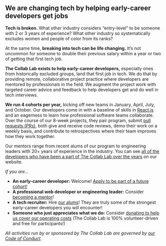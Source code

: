 ## We are changing tech by helping early-career developers get jobs

**Tech is broken.** What other industry considers “entry-level” to be someone with 2 or 3 years of experience?
What other industry so systematically excludes women and people of color from its ranks?

At the same time, **breaking into tech can be life changing.** It’s not uncommon for someone to double their
previous salary within a year or two of getting that first tech job.

**The Collab Lab exists to help early-career developers,** especially ones from historically excluded groups,
land that first job in tech. We do that by providing remote, collaborative project practice where developers
are mentored by professionals in the field. We augment the project work with targeted career advice and
feedback to help developers get and do well in tech interviews.

**We run 4 cohorts per year,** kicking off new teams in January, April, July, and October. Our developers come in
with a baseline of skills in [React.js](https://reactjs.org) and an eagerness to learn how professional software
teams collaborate. Over the course of our 8-week projects, they pair program, submit
[pull requests (PRs)](https://docs.github.com/en/github/collaborating-with-pull-requests/proposing-changes-to-your-work-with-pull-requests/about-pull-requests),
both give and receive code reviews, demo their work on a weekly basis, and contribute to retrospectives where their
team improves how they work together.

Our mentors range from recent alums of our program to engineering leaders with 20+ years of experience in the
industry. You can see [all of the developers who have been a part of The Collab Lab over the years](https://the-collab-lab.codes/developers/) on our website.

_If you are…_

- **An early-career developer:** Welcome! [Apply to be part of a future cohort!](https://the-collab-lab.codes/apply/)
- **A professional web developer or engineering leader:** Consider [becoming a mentor](https://the-collab-lab.codes/volunteer/)!
- **A tech recruiter:** Hire [our alums](https://the-collab-lab.codes/developers/)! They are truly some of the strongest early-career developers you will encounter!
- **Someone who just appreciates what we do:** Consider [donating to help us cover our operating costs](https://the-collab-lab.codes/about-us/) (The Collab Lab is 100% volunteer-driven and free for participants!)

_All activities run by or sponsored by The Collab Lab are governed by [our Code of Conduct](https://the-collab-lab.codes/code-of-conduct/)._
